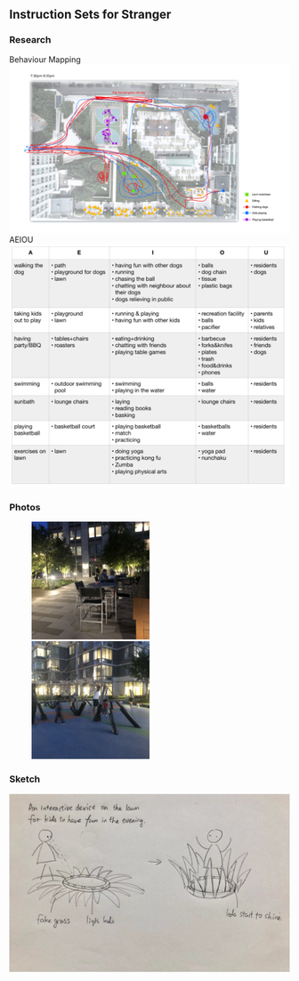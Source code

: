 
## Instruction Sets for Stranger

### Research
Behaviour Mapping
![](https://github.com/EffieSong/effiesong.github.io/raw/master/img-folder/BehaviourMapping.jpg)
AEIOU
![](https://github.com/EffieSong/effiesong.github.io/raw/master/img-folder/AEIOU.jpg)
### Photos
<figure class="half">
    <img src="https://github.com/EffieSong/effiesong.github.io/raw/master/img-folder/IMG_1974.jpg" width="50%" height="50%">
    <img src="https://github.com/EffieSong/effiesong.github.io/raw/master/img-folder/IMG_1978.jpg" width="50%" height="50%">
    
</figure>



### Sketch
![](https://github.com/EffieSong/effiesong.github.io/raw/master/img-folder/firstsketch.jpeg)
